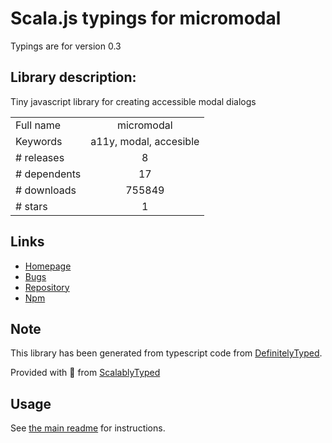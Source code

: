 
# Scala.js typings for micromodal

Typings are for version 0.3

## Library description:
Tiny javascript library for creating accessible modal dialogs

|                    |                 |
| ------------------ | :-------------: |
| Full name          | micromodal |
| Keywords           | a11y, modal, accesible |
| # releases         | 8 |
| # dependents       | 17 |
| # downloads        | 755849 |
| # stars            | 1 |

## Links
- [Homepage](https://github.com/ghosh/micromodal#readme)
- [Bugs](https://github.com/ghosh/micromodal/issues)
- [Repository](https://github.com/ghosh/micromodal)
- [Npm](https://www.npmjs.com/package/micromodal)
    


## Note
This library has been generated from typescript code from [DefinitelyTyped](https://definitelytyped.org).

Provided with :purple_heart: from [ScalablyTyped](https://github.com/oyvindberg/ScalablyTyped)

## Usage
See [the main readme](../../readme.md) for instructions.


